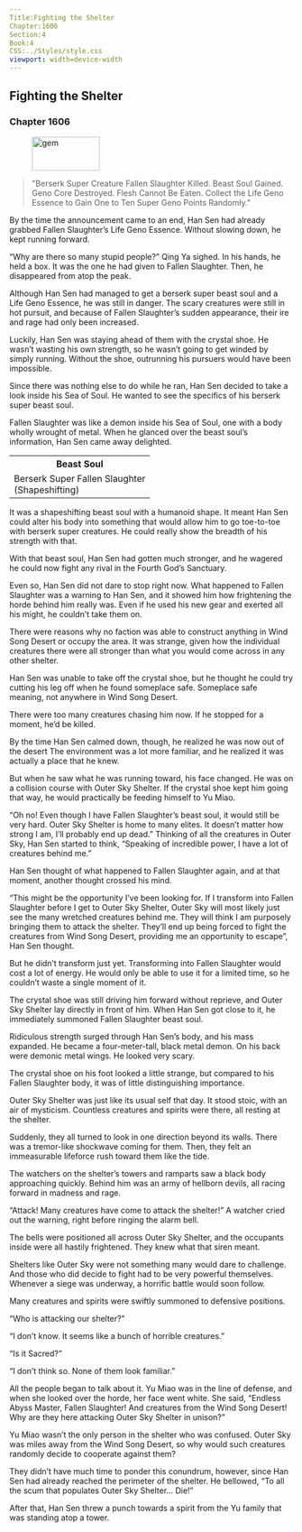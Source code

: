 ```yaml
---
Title:Fighting the Shelter
Chapter:1606
Section:4
Book:4
CSS:../Styles/style.css
viewport: width=device-width
---
```


## Fighting the Shelter
### Chapter 1606

<figure>
	<img src="../Images/gem.gif" alt="gem" id="gem" width="120" height="60" />
</figure>



> "Berserk Super Creature Fallen Slaughter Killed. Beast Soul Gained. Geno Core Destroyed. Flesh Cannot Be Eaten. Collect the Life Geno Essence to Gain One to Ten Super Geno Points Randomly."

By the time the announcement came to an end, Han Sen had already grabbed Fallen Slaughter’s Life Geno Essence. Without slowing down, he kept running forward.

“Why are there so many stupid people?” Qing Ya sighed. In his hands, he held a box. It was the one he had given to Fallen Slaughter. Then, he disappeared from atop the peak.

Although Han Sen had managed to get a berserk super beast soul and a Life Geno Essence, he was still in danger. The scary creatures were still in hot pursuit, and because of Fallen Slaughter’s sudden appearance, their ire and rage had only been increased.

Luckily, Han Sen was staying ahead of them with the crystal shoe. He wasn’t wasting his own strength, so he wasn’t going to get winded by simply running. Without the shoe, outrunning his pursuers would have been impossible.

Since there was nothing else to do while he ran, Han Sen decided to take a look inside his Sea of Soul. He wanted to see the specifics of his berserk super beast soul.

Fallen Slaughter was like a demon inside his Sea of Soul, one with a body wholly wrought of metal. When he glanced over the beast soul’s information, Han Sen came away delighted.

<div class="tables">
	<table class="beast">
		<tr>
			<th colspan="2">Beast Soul</th>
		</tr><tr>
			<td>Berserk Super Fallen Slaughter<br>
				<span class="type">(Shapeshifting)</span>
			</td>
		</tr>
	</table>
	<!-- Berserk Super Beast Soul Fallen Slaughter: Transformation-type-->
</div>

It was a shapeshifting beast soul with a humanoid shape. It meant Han Sen could alter his body into something that would allow him to go toe-to-toe with berserk super creatures. He could really show the breadth of his strength with that.

With that beast soul, Han Sen had gotten much stronger, and he wagered he could now fight any rival in the Fourth God’s Sanctuary.

Even so, Han Sen did not dare to stop right now. What happened to Fallen Slaughter was a warning to Han Sen, and it showed him how frightening the horde behind him really was. Even if he used his new gear and exerted all his might, he couldn’t take them on.

There were reasons why no faction was able to construct anything in Wind Song Desert or occupy the area. It was strange, given how the individual creatures there were all stronger than what you would come across in any other shelter.

Han Sen was unable to take off the crystal shoe, but he thought he could try cutting his leg off when he found someplace safe. Someplace safe meaning, not anywhere in Wind Song Desert.

There were too many creatures chasing him now. If he stopped for a moment, he’d be killed.

By the time Han Sen calmed down, though, he realized he was now out of the desert The environment was a lot more familiar, and he realized it was actually a place that he knew.

But when he saw what he was running toward, his face changed. He was on a collision course with Outer Sky Shelter. If the crystal shoe kept him going that way, he would practically be feeding himself to Yu Miao.

“Oh no! Even though I have Fallen Slaughter’s beast soul, it would still be very hard. Outer Sky Shelter is home to many elites. It doesn’t matter how strong I am, I’ll probably end up dead.” Thinking of all the creatures in Outer Sky, Han Sen started to think, “Speaking of incredible power, I have a lot of creatures behind me.”

Han Sen thought of what happened to Fallen Slaughter again, and at that moment, another thought crossed his mind.

“This might be the opportunity I’ve been looking for. If I transform into Fallen Slaughter before I get to Outer Sky Shelter, Outer Sky will most likely just see the many wretched creatures behind me. They will think I am purposely bringing them to attack the shelter. They’ll end up being forced to fight the creatures from Wind Song Desert, providing me an opportunity to escape”, Han Sen thought.

But he didn’t transform just yet. Transforming into Fallen Slaughter would cost a lot of energy. He would only be able to use it for a limited time, so he couldn’t waste a single moment of it.

The crystal shoe was still driving him forward without reprieve, and Outer Sky Shelter lay directly in front of him. When Han Sen got close to it, he immediately summoned Fallen Slaughter beast soul.

Ridiculous strength surged through Han Sen’s body, and his mass expanded. He became a four-meter-tall, black metal demon. On his back were demonic metal wings. He looked very scary.

The crystal shoe on his foot looked a little strange, but compared to his Fallen Slaughter body, it was of little distinguishing importance.

Outer Sky Shelter was just like its usual self that day. It stood stoic, with an air of mysticism. Countless creatures and spirits were there, all resting at the shelter.

Suddenly, they all turned to look in one direction beyond its walls. There was a tremor-like shockwave coming for them. Then, they felt an immeasurable lifeforce rush toward them like the tide.

The watchers on the shelter’s towers and ramparts saw a black body approaching quickly. Behind him was an army of hellborn devils, all racing forward in madness and rage.

“Attack! Many creatures have come to attack the shelter!” A watcher cried out the warning, right before ringing the alarm bell.

The bells were positioned all across Outer Sky Shelter, and the occupants inside were all hastily frightened. They knew what that siren meant.

Shelters like Outer Sky were not something many would dare to challenge. And those who did decide to fight had to be very powerful themselves. Whenever a siege was underway, a horrific battle would soon follow.

Many creatures and spirits were swiftly summoned to defensive positions.

“Who is attacking our shelter?”

“I don’t know. It seems like a bunch of horrible creatures.”

“Is it Sacred?”

“I don’t think so. None of them look familiar.”

All the people began to talk about it. Yu Miao was in the line of defense, and when she looked over the horde, her face went white. She said, “Endless Abyss Master, Fallen Slaughter! And creatures from the Wind Song Desert! Why are they here attacking Outer Sky Shelter in unison?”

Yu Miao wasn’t the only person in the shelter who was confused. Outer Sky was miles away from the Wind Song Desert, so why would such creatures randomly decide to cooperate against them?

They didn’t have much time to ponder this conundrum, however, since Han Sen had already reached the perimeter of the shelter. He bellowed, “To all the scum that populates Outer Sky Shelter… Die!”

After that, Han Sen threw a punch towards a spirit from the Yu family that was standing atop a tower.